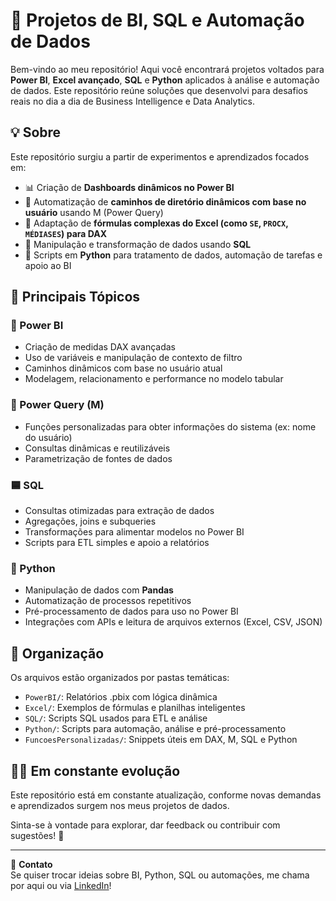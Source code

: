 # 🧠 Projetos de BI, SQL e Automação de Dados

Bem-vindo ao meu repositório! Aqui você encontrará projetos voltados para **Power BI**, **Excel avançado**, **SQL** e **Python** aplicados à análise e automação de dados. Este repositório reúne soluções que desenvolvi para desafios reais no dia a dia de Business Intelligence e Data Analytics.

## 💡 Sobre

Este repositório surgiu a partir de experimentos e aprendizados focados em:

- 📊 Criação de **Dashboards dinâmicos no Power BI**
- 📁 Automatização de **caminhos de diretório dinâmicos com base no usuário** usando M (Power Query)
- 🧮 Adaptação de **fórmulas complexas do Excel (como `SE`, `PROCX`, `MÉDIASES`) para DAX**
- 🧩 Manipulação e transformação de dados usando **SQL**
- 🐍 Scripts em **Python** para tratamento de dados, automação de tarefas e apoio ao BI

## 🚀 Principais Tópicos

### 🔷 Power BI
- Criação de medidas DAX avançadas
- Uso de variáveis e manipulação de contexto de filtro
- Caminhos dinâmicos com base no usuário atual
- Modelagem, relacionamento e performance no modelo tabular

### 🔶 Power Query (M)
- Funções personalizadas para obter informações do sistema (ex: nome do usuário)
- Consultas dinâmicas e reutilizáveis
- Parametrização de fontes de dados


### 🟦 SQL
- Consultas otimizadas para extração de dados
- Agregações, joins e subqueries
- Transformações para alimentar modelos no Power BI
- Scripts para ETL simples e apoio a relatórios

### 🐍 Python
- Manipulação de dados com **Pandas**
- Automatização de processos repetitivos
- Pré-processamento de dados para uso no Power BI
- Integrações com APIs e leitura de arquivos externos (Excel, CSV, JSON)

## 📁 Organização

Os arquivos estão organizados por pastas temáticas:
- `PowerBI/`: Relatórios .pbix com lógica dinâmica
- `Excel/`: Exemplos de fórmulas e planilhas inteligentes
- `SQL/`: Scripts SQL usados para ETL e análise
- `Python/`: Scripts para automação, análise e pré-processamento
- `FuncoesPersonalizadas/`: Snippets úteis em DAX, M, SQL e Python

## 👨‍💻 Em constante evolução

Este repositório está em constante atualização, conforme novas demandas e aprendizados surgem nos meus projetos de dados.

Sinta-se à vontade para explorar, dar feedback ou contribuir com sugestões! 🚀

---

🧩 **Contato**  
Se quiser trocar ideias sobre BI, Python, SQL ou automações, me chama por aqui ou via [LinkedIn](https://www.linkedin.com)!

